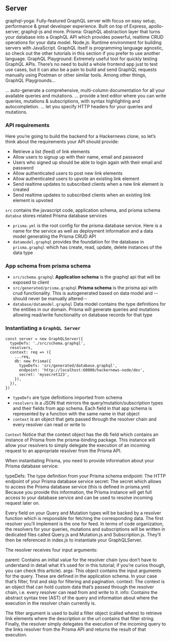 ## Server

graphql-yoga: Fully-featured GraphQL server with focus on easy setup, performance & great developer experience. Built on top of Express, apollo-server, graphql-js and more.
Prisma: GraphQL abstraction layer that turns your database into a GraphQL API which provides powerful, realtime CRUD operations for your data model.
Node.js: Runtime environment for building servers with JavaScript. GraphQL itself is programming language agnostic, so check out the other tutorials in this section if you prefer to use another language.
GraphQL Playground: Extremely useful tool for quickly testing GraphQL APIs. There’s no need to build a whole frontend app just to test use cases, but it can also be a pain to build and send GraphQL requests manually using Postman or other similar tools. Among other things, GraphQL Playgrounds…

… auto-generate a comprehensive, multi-column documentation for all your available queries and mutations.
… provide a text editor where you can write queries, mutations & subscriptions, with syntax highlighting and autocompletion.
… let you specify HTTP headers for your queries and mutations.

### API requirements
Here you’re going to build the backend for a Hackernews clone, so let’s think about the requirements your API should provide:

- Retrieve a list (feed) of link elements
- Allow users to signup up with their name, email and password
- Users who signed up should be able to login again with their email and password
- Allow authenticated users to post new link elements
- Allow authenticated users to upvote an existing link element
- Send realtime updates to subscribed clients when a new link element is created
- Send realtime updates to subscribed clients when an existing link element is upvoted

`src` contains the javascript code, application schema, and prisma schema
`databse` stores related Prisma database services
- `prisma.yml` is the root config for the prisma database service. Here is a name for the service as well as deployment information and a data model generating the Prisma CRUD API
- `datamodel.graphql` provides the foundation for the database in `prisma.graphql` which has create, read, update, delete instances of the data type

### App schema from prisma schema
- `src/schema.graphql` **Application schema** is the graphql api that will be exposed to client
- `src/generated/prisma.graphql` **Prisma schema** is the prisma api with crud functionality. This is autogenerated based on data model and --should never be manually altered--
- `database/datamodel.graphql` Data model contains the type definitions for the entities in our domain. Prisma will generate queries and mutations allowing read/write functionality on database records for that type

### Instantiating a `GraphQL Server`
```
const server = new GraphQLServer({
  typeDefs: './src/schema.graphql',
  resolvers,
  context: req => ({
    ...req,
    db: new Prisma({
      typeDefs: 'src/generated/database.graphql',
      endpoint: 'http://localhost:60000/hackernews-node/dev',
      secret: 'mysecret123',
    }),
  }),
})
```

- `typeDefs` are type definitions imported from schema
- `resolvers` is a JSON that mirrors the query/mutation/subscription types and their fields from app schema. Each field in that app schema is represented by a function with the same name in that object
- `context` is an object that gets passed through the resolver chain and every resolver can read or write to 

`Context` Notice that the context object has the db field which contains an instance of Prisma from the prisma-binding package. This instance will allow your resolvers to simply delegate the execution of an incoming request to an appropriate resolver from the Prisma API.

When instantiating Prisma, you need to provide information about your Prisma database service:

typeDefs: The type definition from your Prisma schema
endpoint: The HTTP endpoint of your Prisma database service
secret: The secret which allows to access the Prisma database service (this is defined in prisma.yml)
Because you provide this information, the Prisma instance will get full access to your database service and can be used to resolve incoming request later on.

Every field on your Query and Mutation types will be backed by a resolver function which is responsible for fetching the corresponding data. The first resolver you’ll implement is the one for feed.
In terms of code organization, the resolvers for your queries, mutations and subscriptions will be written in dedicated files called Query.js and Mutation.js and Subscription.js. They’ll then be referenced in index.js to instantiate your GraphQLServer.

The resolver receives four input arguments:

parent: Contains an initial value for the resolver chain (you don’t have to understand in detail what it’s used for in this tutorial; if you’re curios though, you can check this article).
args: This object contains the input arguments for the query. These are defined in the application schema. In your case that’s filter, first and skip for filtering and pagination.
context: The context is an object that can hold custom data that’s passed through the resolver chain, i.e. every resolver can read from and write to it.
info: Contains the abstract syntax tree (AST) of the query and information about where the execution in the resolver chain currently is.

The filter argument is used to build a filter object (called where) to retrieve link elements where the description or the url contains that filter string.
Finally, the resolver simply delegates the execution of the incoming query to the links resolver from the Prisma API and returns the result of that execution.